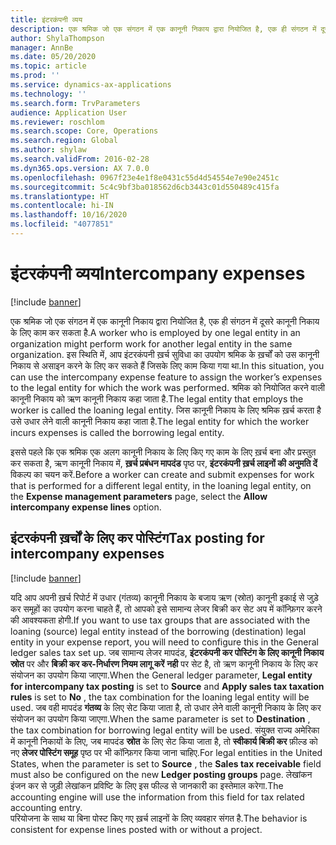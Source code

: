 ```yaml
---
title: इंटरकंपनी व्यय
description: एक श्रमिक जो एक संगठन में एक कानूनी निकाय द्वारा नियोजित है, एक ही संगठन में दूसरे कानूनी निकाय के लिए काम कर सकता है. इस स्थिति में, आप इंटरकंपनी ख़र्च सुविधा का उपयोग श्रमिक के ख़र्चों को उस कानूनी निकाय से असाइन करने के लिए कर सकते हैं जिसके लिए काम किया गया था.
author: ShylaThompson
manager: AnnBe
ms.date: 05/20/2020
ms.topic: article
ms.prod: ''
ms.service: dynamics-ax-applications
ms.technology: ''
ms.search.form: TrvParameters
audience: Application User
ms.reviewer: roschlom
ms.search.scope: Core, Operations
ms.search.region: Global
ms.author: shylaw
ms.search.validFrom: 2016-02-28
ms.dyn365.ops.version: AX 7.0.0
ms.openlocfilehash: 0967f23e4e1f8e0431c55d4d54554e7e90e2451c
ms.sourcegitcommit: 5c4c9bf3ba018562d6cb3443c01d550489c415fa
ms.translationtype: HT
ms.contentlocale: hi-IN
ms.lasthandoff: 10/16/2020
ms.locfileid: "4077851"
---
```

# <a name="intercompany-expenses"></a><span data-ttu-id="86bf3-104">इंटरकंपनी व्यय</span><span class="sxs-lookup"><span data-stu-id="86bf3-104">Intercompany expenses</span></span>

[!include [banner](../includes/banner.md)]

<span data-ttu-id="86bf3-105">एक श्रमिक जो एक संगठन में एक कानूनी निकाय द्वारा नियोजित है, एक ही संगठन में दूसरे कानूनी निकाय के लिए काम कर सकता है.</span><span class="sxs-lookup"><span data-stu-id="86bf3-105">A worker who is employed by one legal entity in an organization might perform work for another legal entity in the same organization.</span></span> <span data-ttu-id="86bf3-106">इस स्थिति में, आप इंटरकंपनी ख़र्च सुविधा का उपयोग श्रमिक के ख़र्चों को उस कानूनी निकाय से असाइन करने के लिए कर सकते हैं जिसके लिए काम किया गया था.</span><span class="sxs-lookup"><span data-stu-id="86bf3-106">In this situation, you can use the intercompany expense feature to assign the worker’s expenses to the legal entity for which the work was performed.</span></span> <span data-ttu-id="86bf3-107">श्रमिक को नियोजित करने वाली कानूनी निकाय को ऋण कानूनी निकाय कहा जाता है.</span><span class="sxs-lookup"><span data-stu-id="86bf3-107">The legal entity that employs the worker is called the loaning legal entity.</span></span> <span data-ttu-id="86bf3-108">जिस कानूनी निकाय के लिए श्रमिक ख़र्च करता है उसे उधार लेने वाली कानूनी निकाय कहा जाता है.</span><span class="sxs-lookup"><span data-stu-id="86bf3-108">The legal entity for which the worker incurs expenses is called the borrowing legal entity.</span></span> 

<span data-ttu-id="86bf3-109">इससे पहले कि एक श्रमिक एक अलग कानूनी निकाय के लिए किए गए काम के लिए ख़र्च बना और प्रस्तुत कर सकता है, ऋण कानूनी निकाय में, **ख़र्च प्रबंधन मापदंड** पृष्ठ पर, **इंटरकंपनी ख़र्च लाइनों की अनुमति दें** विकल्प का चयन करें.</span><span class="sxs-lookup"><span data-stu-id="86bf3-109">Before a worker can create and submit expenses for work that is performed for a different legal entity, in the loaning legal entity, on the **Expense management parameters** page, select the **Allow intercompany expense lines** option.</span></span> 

## <a name="tax-posting-for-intercompany-expenses"></a><span data-ttu-id="86bf3-110">इंटरकंपनी ख़र्चों के लिए कर पोस्टिंग</span><span class="sxs-lookup"><span data-stu-id="86bf3-110">Tax posting for intercompany expenses</span></span>

[!include [banner](../includes/banner.md)]

<span data-ttu-id="86bf3-111">यदि आप अपनी ख़र्च रिपोर्ट में उधार (गंतव्य) कानूनी निकाय के बजाय ऋण (स्रोत) कानूनी इकाई से जुड़े कर समूहों का उपयोग करना चाहते हैं, तो आपको इसे सामान्य लेजर बिक्री कर सेट अप में कॉन्फ़िगर करने की आवश्यकता होगी.</span><span class="sxs-lookup"><span data-stu-id="86bf3-111">If you want to use tax groups that are associated with the loaning (source) legal entity instead of the borrowing (destination) legal entity in your expense report, you will need to configure this in the General ledger sales tax set up.</span></span> <span data-ttu-id="86bf3-112">जब सामान्य लेजर मापदंड, **इंटरकंपनी कर पोस्टिंग के लिए कानूनी निकाय** **स्रोत** पर और **बिक्री कर कर-निर्धारण नियम लागू करें** **नही** पर सेट है, तो ऋण कानूनी निकाय के लिए कर संयोजन का उपयोग किया जाएगा.</span><span class="sxs-lookup"><span data-stu-id="86bf3-112">When the General ledger parameter, **Legal entity for intercompany tax posting** is set to **Source** and **Apply sales tax taxation rules** is set to **No** , the tax combination for the loaning legal entity will be used.</span></span> <span data-ttu-id="86bf3-113">जब वही मापदंड **गंतव्य** के लिए सेट किया जाता है, तो उधार लेने वाली कानूनी निकाय के लिए कर संयोजन का उपयोग किया जाएगा.</span><span class="sxs-lookup"><span data-stu-id="86bf3-113">When the same parameter is set to **Destination** , the tax combination for borrowing legal entity will be used.</span></span> <span data-ttu-id="86bf3-114">संयुक्त राज्य अमेरिका में कानूनी निकायों के लिए, जब मापदंड **स्रोत** के लिए सेट किया जाता है, तो **स्वीकार्य बिक्री कर** फ़ील्ड को नए **लेजर पोस्टिंग समूह** पृष्ठ पर भी कॉन्फ़िगर किया जाना चाहिए.</span><span class="sxs-lookup"><span data-stu-id="86bf3-114">For legal entities in the United States, when the parameter is set to **Source** , the **Sales tax receivable** field must also be configured on the new **Ledger posting groups** page.</span></span> <span data-ttu-id="86bf3-115">लेखांकन इंजन कर से जुड़ी लेखांकन प्रविष्टि के लिए इस फील्ड से जानकारी का इस्तेमाल करेगा.</span><span class="sxs-lookup"><span data-stu-id="86bf3-115">The accounting engine will use the information from this field for tax related accounting entry.</span></span>   
<span data-ttu-id="86bf3-116">परियोजना के साथ या बिना पोस्ट किए गए ख़र्च लाइनों के लिए व्यवहार संगत है.</span><span class="sxs-lookup"><span data-stu-id="86bf3-116">The behavior is consistent for expense lines posted with or without a project.</span></span>  
